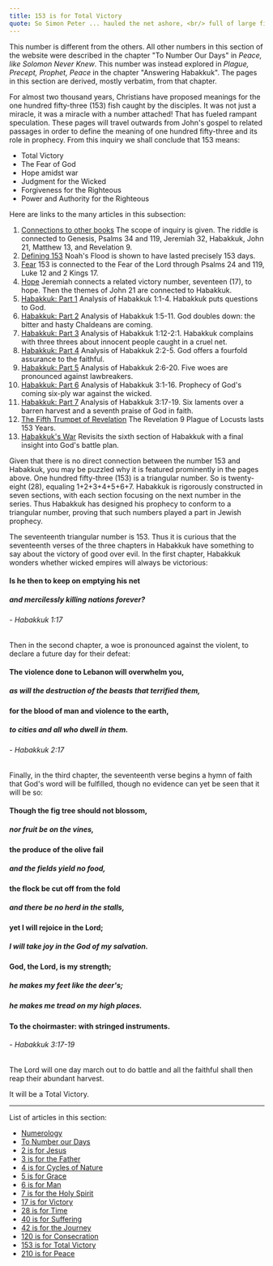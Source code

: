 ```yaml
---
title: 153 is for Total Victory
quote: So Simon Peter ... hauled the net ashore, <br/> full of large fish, 153 of them. <br/> And although there were so many, <br/>the net was not torn. - John 21:11
---
```

This number is different from the others.
All other numbers in this section of the website were described in the chapter "To Number Our Days" in *Peace, like Solomon Never Knew*.
This number was instead explored in *Plague, Precept, Prophet, Peace* in the chapter "Answering Habakkuk". 
The pages in this section are derived, mostly verbatim, from that chapter.

For almost two thousand years, Christians have proposed meanings for the one hundred fifty-three (153) fish caught by the disciples.
It was not just a miracle, it was a miracle with a number attached! That has fueled rampant speculation. 
These pages will travel outwards from John's gospel to related passages in order to define the meaning of one hundred fifty-three
and its role in prophecy. From this inquiry we shall conclude that 153 means:

  - Total Victory
  - The Fear of God
  - Hope amidst war
  - Judgment for the Wicked
  - Forgiveness for the Righteous
  - Power and Authority for the Righteous

Here are links to the many articles in this subsection:

  1. [Connections to other books](153-connections.html) The scope of inquiry is given. The riddle is connected to Genesis, Psalms 34 and 119, Jeremiah 32, Habakkuk, John 21,  Matthew 13, and Revelation 9. 
  2. [Defining 153](defining-153.html) Noah's Flood is shown to have lasted precisely 153 days.
  3. [Fear](153-and-fear.html) 153 is connected to the Fear of the Lord through Psalms 24 and 119, Luke 12 and 2 Kings 17.
  4. [Hope](153-and-hope.html) Jeremiah connects a related victory number, seventeen (17), to hope. Then the themes of John 21 are connected to Habakkuk.
  5. [Habakkuk: Part 1](habakkuk-part-1.html) Analysis of Habakkuk 1:1-4. Habakkuk puts questions to God.
  6. [Habakkuk: Part 2](habakkuk-part-2.html) Analysis of Habakkuk 1:5-11. God doubles down: the bitter and hasty Chaldeans are coming.
  7. [Habakkuk: Part 3](habakkuk-part-3.html) Analysis of Habakkuk 1:12-2:1. Habakkuk complains with three threes about innocent people caught in a cruel net.
  8. [Habakkuk: Part 4](habakkuk-part-4.html) Analysis of Habakkuk 2:2-5. God offers a fourfold assurance to the faithful.
  9. [Habakkuk: Part 5](habakkuk-part-5.html) Analysis of Habakkuk 2:6-20. Five woes are pronounced against lawbreakers.
  10. [Habakkuk: Part 6](habakkuk-part-6.html) Analysis of Habakkuk 3:1-16. Prophecy of God's coming six-ply war against the wicked.
  11. [Habakkuk: Part 7](habakkuk-part-7.html) Analysis of Habakkuk 3:17-19. Six laments over a barren harvest and a seventh praise of God in faith.
  12. [The Fifth Trumpet of Revelation](153-and-the-fifth-trumpet.html) The Revelation 9 Plague of Locusts lasts 153 Years.
  13. [Habakkuk's War](habakkuk-s-war.html) Revisits the sixth section of Habakkuk with a final insight into God's battle plan.

Given that there is no direct connection between the number 153 and Habakkuk, you may be puzzled why it is featured prominently in the pages above.
One hundred fifty-three (153) is a triangular number. So is twenty-eight (28), equaling 1+2+3+4+5+6+7. 
Habakkuk is rigorously constructed in seven sections, with each section focusing on the next number in the series.
Thus Habakkuk has designed his prophecy to conform to a triangular number, proving that such numbers played a part in Jewish prophecy.

The seventeenth triangular number is 153. Thus it is curious that the seventeenth verses of the three chapters in Habakkuk
have something to say about the victory of good over evil. In the first chapter, Habakkuk wonders whether wicked empires will always be victorious:

#### Is he then to keep on emptying his net
##### and mercilessly killing nations forever?
###### - Habakkuk 1:17

Then in the second chapter, a woe is pronounced against the violent, to declare a future day for their defeat:

#### The violence done to Lebanon will overwhelm you,
##### as will the destruction of the beasts that terrified them,
#### for the blood of man and violence to the earth,
##### to cities and all who dwell in them.
###### - Habakkuk 2:17

Finally, in the third chapter, the seventeenth verse begins a hymn of faith that God's word will be fulfilled, 
though no evidence can yet be seen that it will be so:

#### Though the fig tree should not blossom,
##### nor fruit be on the vines,
#### the produce of the olive fail
##### and the fields yield no food,
#### the flock be cut off from the fold
##### and there be no herd in the stalls,
#### yet I will rejoice in the Lord;
##### I will take joy in the God of my salvation.
#### God, the Lord, is my strength;
##### he makes my feet like the deer's;
##### he makes me tread on my high places.
#### To the choirmaster: with stringed instruments.
###### - Habakkuk 3:17-19

The Lord will one day march out to do battle and all the faithful shall then reap their abundant harvest.

It will be a Total Victory.

<hr/>

List of articles in this section:

  - [Numerology](./numerology.html)
  - [To Number our Days](./to-number-our-days.html)
  - [2 is for Jesus](./2-is-for-jesus.html)
  - [3 is for the Father](./3-is-for-the-father.html)
  - [4 is for Cycles of Nature](./4-is-for-cycles-of-nature.html)
  - [5 is for Grace](./5-is-for-grace.html)
  - [6 is for Man](./6-is-for-man.html)
  - [7 is for the Holy Spirit](./7-is-for-the-holy-spirit.html)
  - [17 is for Victory](./17-is-for-victory.html)
  - [28 is for Time](./28-is-for-time.html)
  - [40 is for Suffering](./40-is-for-suffering.html)
  - [42 is for the Journey](./42-is-for-the-journey.html)
  - [120 is for Consecration](./120-is-for-consecration.html)
  - [153 is for Total Victory](./153-is-for-total-victory.html)
  - [210 is for Peace](./210-is-for-peace.html)


